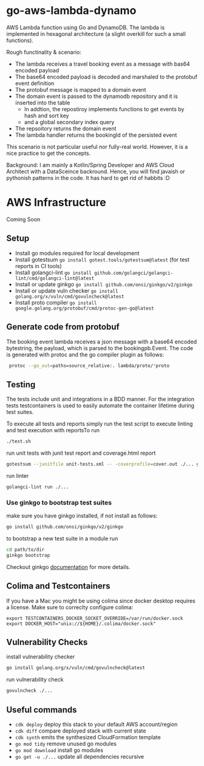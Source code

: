 # go-aws-lambda-dynamo

AWS Lambda function using Go and DynamoDB.
The lambda is implemented in hexagonal architecture (a slight overkill for such a small functions).

Rough functinality & scenario:
* The lambda receives a travel booking event as a message with bas64 encoded payload
* The base64 encoded payload is decoded and marshaled to the protobuf event definition
* The protobuf message is mapped to a domain event
* The domain event is passed to the dynamodb repository and it is inserted into the table
    * In addtion, the repostiroy implements functions to get events by hash and sort key
    * and a global secondary index query
* The repsoitory returns the domain event
* The lambda handler returns the bookingId of the persisted event

This scenario is not particular useful nor fully-real world.
However, it is a nice practice to get the concepts.

Background: I am mainly a Kotlin/Spring Developer and AWS Cloud Architect with a DataSceince backround.
Hence, you will find javaish or pythonish patterns in the code. It has hard to get rid of habbits :D

# AWS Infrastructure

Coming Soon


## Setup
* Install go modules required for local development
* Install gotestsum `go install gotest.tools/gotestsum@latest` (for test reports in CI tools)
* Install golangci-lint `go install github.com/golangci/golangci-lint/cmd/golangci-lint@latest` 
* Install or update ginkgo `go install github.com/onsi/ginkgo/v2/ginkgo`
* Install or update vuln checker `go install golang.org/x/vuln/cmd/govulncheck@latest`
* Install proto compiler `go install google.golang.org/protobuf/cmd/protoc-gen-go@latest`

## Generate code from protobuf

The booking event lambda receives a json message with a base64 encoded bytestring, the payload, which is parsed to the bookingpb.Event.
The code is generated with protoc and the go compiler plugin as follows:
```bash 
 protoc --go_out=paths=source_relative:. lambda/proto/*proto
```

## Testing

The tests include unit and integrations in a BDD manner.
For the integration tests testcontainers is used to easily automate the container lifetime during test suites.

To execute all tests and reports simply run the test script to execute linting and test execution with reportsTo run
```bash
./test.sh
```

run unit tests with junit test report and coverage.html report

```bash
gotestsum --junitfile unit-tests.xml -- -coverprofile=cover.out ./... go tool cover -html=cover.out -o coverage.html
```

run linter
````bash
golangci-lint run ./...
````

### Use ginkgo to bootstrap test suites

make sure you have ginkgo installed, if not install as follows: 
```bash
go install github.com/onsi/ginkgo/v2/ginkgo
```

to bootstrap a new test suite in a module run 
```bash
cd path/to/dir
ginkgo bootstrap
```

Checkout ginkgo [documentation](https://onsi.github.io/ginkgo/) for more details.

## Colima and Testcontainers

If you have a Mac you might be using colima since docker desktop requires a license.
Make sure to correclty configure colima:

```
export TESTCONTAINERS_DOCKER_SOCKET_OVERRIDE=/var/run/docker.sock
export DOCKER_HOST="unix://${HOME}/.colima/docker.sock"
```


## Vulnerability Checks

install vulnerability checker 
```bash 
go install golang.org/x/vuln/cmd/govulncheck@latest
```

run vulnerability check

````bash 
govulncheck ./...
````

## Useful commands

* `cdk deploy`      deploy this stack to your default AWS account/region
* `cdk diff`        compare deployed stack with current state
* `cdk synth`       emits the synthesized CloudFormation template
* `go mod tidy`     remove unused go modules
* `go mod download` install go modules
* `go get -u ./...` update all dependencies recursive 
